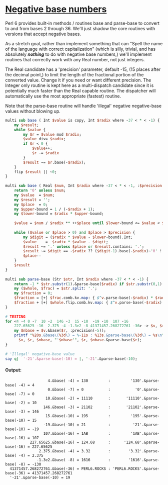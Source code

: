[1]: https://rosettacode.org/wiki/Negative_base_numbers

# [Negative base numbers][1]

Perl 6 provides built-in methods / routines base and parse-base to convert to and from bases 2 through 36. We'll just shadow the core routines with versions that accept negative bases.



As a stretch goal, rather than implement something that can "Spell the name of the language with correct capitalization" (which is silly, trivial, and has absolutely ***nothing*** to do with negative base numbers,) we'll implement routines that correctly work with any Real number, not just integers.



The Real candidate has a 'precision' parameter, default -15, (15 places after the decimal point,) to limit the length of the fractional portion of the converted value. Change it if you need or want different precision. The Integer only routine is kept here as a multi-dispatch candidate since it is potentially much faster than the Real capable routine. The dispatcher will automatically use the most appropriate (fastest) routine.



Note that the parse-base routine will handle 'illegal' negative negative-base values without blowing up.

```perl
multi sub base ( Int $value is copy, Int $radix where -37 < * < -1) {
    my $result;
    while $value {
        my $r = $value mod $radix;
        $value div= $radix;
        if $r < 0 {
            $value++;
            $r -= $radix
        }
        $result ~= $r.base(-$radix);
    }
    flip $result || ~0;
}
 
multi sub base ( Real $num, Int $radix where -37 < * < -1, :$precision = -15 ) {
    return '0' unless $num;
    my $value  = $num;
    my $result = '';
    my $place  = 0;
    my $upper-bound = 1 / (-$radix + 1);
    my $lower-bound = $radix * $upper-bound;
 
    $value = $num / $radix ** ++$place until $lower-bound <= $value < $upper-bound;
 
    while ($value or $place > 0) and $place > $precision {
        my $digit = ($radix * $value - $lower-bound).Int;
        $value    =  $radix * $value - $digit;
        $result ~= '.' unless $place or $result.contains: '.';
        $result ~= $digit == -$radix ?? ($digit-1).base(-$radix)~'0' !! $digit.base(-$radix);
        $place--
    }
    $result
}
 
multi sub parse-base (Str $str, Int $radix where -37 < * < -1) {
    return -1 * $str.substr(1).&parse-base($radix) if $str.substr(0,1) eq '-';
    my ($whole, $frac) = $str.split: '.';
    my $fraction = 0;
    $fraction = [+] $frac.comb.kv.map: { $^v.parse-base(-$radix) * $radix ** -($^k+1) } if $frac;
    $fraction + [+] $whole.flip.comb.kv.map: { $^v.parse-base(-$radix) * $radix ** $^k }
}
 
# TESTING
for <4 -4 0 -7  10 -2  146 -3  15 -10  -19 -10  107 -16
    227.65625 -16  2.375 -4 -1.3e2 -8 41371457.268272761 -36> -> $v, $r {
    my $nbase = $v.&base($r, :precision(-5));
    printf "%20s.&base\(%3d\) = %-11s : %13s.&parse-base\(%3d\) = %s\n",
      $v, $r, $nbase, "'$nbase'", $r, $nbase.&parse-base($r);
}
 
# 'Illegal' negative-base value
say q|  '-21'.&parse-base(-10) = |, '-21'.&parse-base(-10);
```

#### Output:
```
                   4.&base( -4) = 130         :         '130'.&parse-base( -4) = 4
                   0.&base( -7) = 0           :           '0'.&parse-base( -7) = 0
                  10.&base( -2) = 11110       :       '11110'.&parse-base( -2) = 10
                 146.&base( -3) = 21102       :       '21102'.&parse-base( -3) = 146
                  15.&base(-10) = 195         :         '195'.&parse-base(-10) = 15
                 -19.&base(-10) = 21          :          '21'.&parse-base(-10) = -19
                 107.&base(-16) = 1AB         :         '1AB'.&parse-base(-16) = 107
           227.65625.&base(-16) = 124.68      :      '124.68'.&parse-base(-16) = 227.65625
               2.375.&base( -4) = 3.32        :        '3.32'.&parse-base( -4) = 2.375
              -1.3e2.&base( -8) = 1616        :        '1616'.&parse-base( -8) = -130
  41371457.268272761.&base(-36) = PERL6.ROCKS : 'PERL6.ROCKS'.&parse-base(-36) = 41371457.268272761
  '-21'.&parse-base(-10) = 19
```
